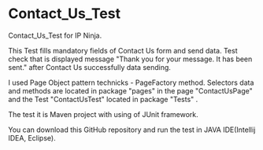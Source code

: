 # Contact_Us_Test
 Сontact_Us_Test for IP Ninja.

 This Test fills mandatory fields of Contact Us form and send data. 
Test check that is displayed message "Thank you for your message. It has been sent." after Contact Us successfully data sending.

 I used Page Object pattern technicks - PageFactory method. 
Selectors data and methods are located in package "pages" in the page "ContactUsPage" and the Test "ContactUsTest" located in package "Tests" .

The test it is Maven project with using of JUnit framework.

You can download this GitHub repository and run the test in JAVA IDE(Intellij IDEA, Eclipse).
